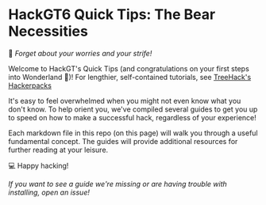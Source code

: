 # HackGT6 Quick Tips: The Bear Necessities

🐻 _Forget about your worries and your strife!_

Welcome to HackGT's Quick Tips (and congratulations on your first steps into Wonderland 🎉)! For lengthier, self-contained tutorials, see [TreeHack's Hackerpacks](https://github.com/TreeHacks)

It's easy to feel overwhelmed when you might not even know what you don't know. To help orient you, we've compiled several guides to get you up to speed on how to make a successful hack, regardless of your experience!

Each markdown file in this repo (on this page) will walk you through a useful fundamental concept. The guides will provide additional resources for further reading at your leisure.

💻 Happy hacking!

_If you want to see a guide we're missing or are having trouble with installing, open an issue!_
